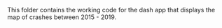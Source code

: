 This folder contains the working code for the dash app that displays the map of crashes between 2015 - 2019. 
